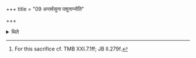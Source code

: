 +++
title = "09 अन्तर्वसुना पशूनाप्नोति"

+++

<details><summary>थिते</summary>

9. (The sacrificer) obtains cattle by means of the three day sacrifice called Antarvasu.[^1]  

[^1]: For this sacrifice cf. TMB XXI.7.1ff; JB II.279f.  
</details>
